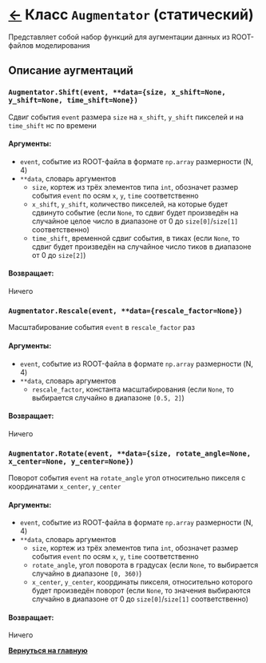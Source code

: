 # [←](Home.md) Класс `Augmentator` (статический)
Представляет собой набор функций для аугментации данных из ROOT-файлов моделирования

## Описание аугментаций

### `Augmentator.Shift(event, **data={size, x_shift=None, y_shift=None, time_shift=None})`
Сдвиг события `event` размера `size` на `x_shift`, `y_shift` пикселей и на `time_shift` нс по времени

#### Аргументы:
* `event`, событие из ROOT-файла в формате `np.array` размерности (N, 4)
* `**data`, словарь аргументов
    * `size`, кортеж из трёх элементов типа `int`, обозначет размер события `event` по осям `x`, `y`, `time` соответственно
    * `x_shift`, `y_shift`, количество пикселей, на которые будет сдвинуто событие (если `None`, то сдвиг будет произведён на случайное целое число в диапазоне от 0 до `size[0]`/`size[1]` соответственно)
    * `time_shift`, временной сдвиг события, в тиках (если `None`, то сдвиг будет произведён на случайное число тиков в диапазоне от 0 до `size[2]`)

#### Возвращает:
Ничего

### `Augmentator.Rescale(event, **data={rescale_factor=None})`
Масштабирование события `event` в `rescale_factor` раз 

#### Аргументы:
* `event`, событие из ROOT-файла в формате `np.array` размерности (N, 4)
* `**data`, словарь аргументов
    * `rescale_factor`, константа масштабирования (если `None`, то выбирается случайно в диапазоне `[0.5, 2]`)

#### Возвращает:
Ничего

### `Augmentator.Rotate(event, **data={size, rotate_angle=None, x_center=None, y_center=None})`
Поворот события `event` на `rotate_angle` угол относительно пикселя с координатами `x_center`, `y_center`

#### Аргументы:
* `event`, событие из ROOT-файла в формате `np.array` размерности (N, 4)
* `**data`, словарь аргументов
    * `size`, кортеж из трёх элементов типа `int`, обозначет размер события `event` по осям `x`, `y`, `time` соответственно
    * `rotate_angle`, угол поворота в градусах (если `None`, то выбирается случайно в диапазоне `[0, 360)`)
    * `x_center`, `y_center`, координаты пикселя, относительно которого будет произведён поворот (если `None`, то значения выбираются случайно в диапазоне от 0 до `size[0]`/`size[1]` соответственно)

#### Возвращает:
Ничего

[**Вернуться на главную**](Home.md)
